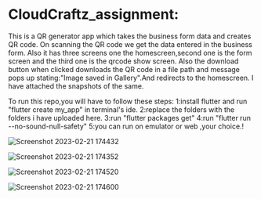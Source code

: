 # CloudCraftz_assignment:
This is a QR generator app which takes the business form data and creates QR code.
On scanning the QR code we get the data entered in the business form.
Also it has three screens one the homescreen,second one is the form screen and the third one is the qrcode show screen.
Also the download button when clicked downloads the QR code in a file path and message pops up stating:"Image saved in Gallery".And redirects to the homescreen.
I have attached the snapshots of the same.

To run this repo,you will have to follow these steps:
  1:install flutter and run "flutter create my_app" in terminal's ide.
  2:replace the folders with the folders i have uploaded here.
  3:run "flutter packages get"
  4:run "flutter run --no-sound-null-safety"
  5:you can run on emulator or web ,your choice.!
  


![Screenshot 2023-02-21 174432](https://user-images.githubusercontent.com/71139171/220342788-a26f98f1-e628-4678-af9b-ab1acc24ca75.png)


![Screenshot 2023-02-21 174352](https://user-images.githubusercontent.com/71139171/220342795-16052744-16a3-4154-ba7a-d8549eff844f.png)


![Screenshot 2023-02-21 174520](https://user-images.githubusercontent.com/71139171/220342809-8817220f-5137-446c-9887-1552655a1c92.png)


![Screenshot 2023-02-21 174600](https://user-images.githubusercontent.com/71139171/220342814-308e185d-4dc7-4d3e-b627-d242bb517142.png)
